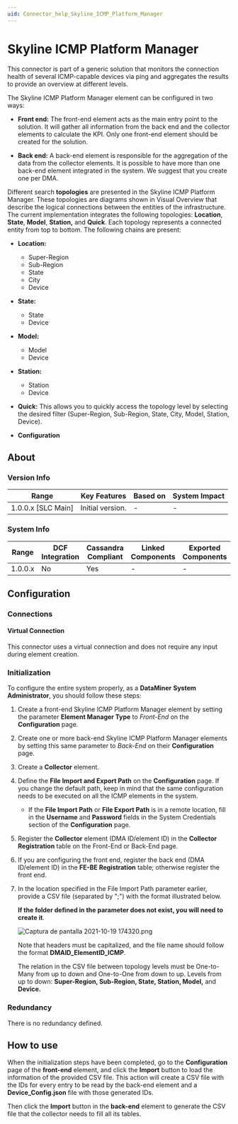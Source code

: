 ```yaml
---
uid: Connector_help_Skyline_ICMP_Platform_Manager
---
```


# Skyline ICMP Platform Manager

This connector is part of a generic solution that monitors the connection health of several ICMP-capable devices via ping and aggregates the results to provide an overview at different levels.

The Skyline ICMP Platform Manager element can be configured in two ways:

- **Front end:** The front-end element acts as the main entry point to the solution. It will gather all information from the back end and the collector elements to calculate the KPI. Only one front-end element should be created for the solution.

- **Back end:** A back-end element is responsible for the aggregation of the data from the collector elements. It is possible to have more than one back-end element integrated in the system. We suggest that you create one per DMA.

Different search **topologies** are presented in the Skyline ICMP Platform Manager. These topologies are diagrams shown in Visual Overview that describe the logical connections between the entities of the infrastructure. The current implementation integrates the following topologies: **Location**, **State**, **Model**, **Station,** and **Quick**. Each topology represents a connected entity from top to bottom. The following chains are present:

- **Location:**

  - Super-Region
  - Sub-Region
  - State
  - City
  - Device

- **State:**

  - State
  - Device

- **Model:**

  - Model
  - Device

- **Station:**

  - Station
  - Device

- **Quick:** This allows you to quickly access the topology level by selecting the desired filter (Super-Region, Sub-Region, State, City, Model, Station, Device).

- **Configuration**

## About

### Version Info

| Range                | Key Features     | Based on     | System Impact     |
|----------------------|------------------|--------------|-------------------|
| 1.0.0.x \[SLC Main\] | Initial version. | \-           | \-                |

### System Info

| Range     | DCF Integration     | Cassandra Compliant     | Linked Components     | Exported Components     |
|-----------|---------------------|-------------------------|-----------------------|-------------------------|
| 1.0.0.x   | No                  | Yes                     | \-                    | \-                      |

## Configuration

### Connections

#### Virtual Connection

This connector uses a virtual connection and does not require any input during element creation.

### Initialization

To configure the entire system properly, as a **DataMiner** **System Administrator**, you should follow these steps:

1. Create a front-end Skyline ICMP Platform Manager element by setting the parameter **Element Manager Type** to *Front-End* on the **Configuration** page.

1. Create one or more back-end Skyline ICMP Platform Manager elements by setting this same parameter to *Back-End* on their **Configuration** page.

1. Create a **Collector** element.

1. Define the **File Import and Export Path** on the **Configuration** page. If you change the default path, keep in mind that the same configuration needs to be executed on all the ICMP elements in the system.

   - If the **File Import Path** or **File Export Path** is in a remote location, fill in the **Username** and **Password** fields in the System Credentials section of the **Configuration** page.

1. Register the **Collector** element (DMA ID/element ID) in the **Collector Registration** table on the Front-End or Back-End page.

1. If you are configuring the front end, register the back end (DMA ID/element ID) in the **FE-BE Registration** table; otherwise register the front end.

1. In the location specified in the File Import Path parameter earlier, provide a CSV file (separated by ";") with the format illustrated below.

   **If the folder defined in the parameter does not exist, you will need to create it**.

   ![Captura de pantalla 2021-10-19 174320.png](~/images/Skyline_ICMP_Platform_Manager_Captura_de_pantalla_2021-10-19_174320.png)

   Note that headers must be capitalized, and the file name should follow the format **DMAID_ElementID_ICMP**.

   The relation in the CSV file between topology levels must be One-to-Many from up to down and One-to-One from down to up. Levels from up to down: **Super-Region, Sub-Region, State, Station, Model,** and **Device.**

### Redundancy

There is no redundancy defined.

## How to use

When the initialization steps have been completed, go to the **Configuration** page of the **front-end** element, and click the **Import** button to load the information of the provided CSV file. This action will create a CSV file with the IDs for every entry to be read by the back-end element and a **Device_Config.json** file with those generated IDs.

Then click the **Import** button in the **back-end** element to generate the CSV file that the collector needs to fill all its tables.
